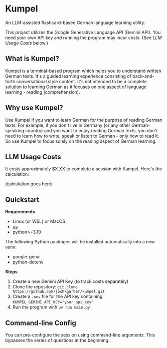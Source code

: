 # Kumpel

An LLM-assisted flashcard-based German language learning utility.

This project utilizes the Google Generative Language API (Gemini API). You need your own API key and running the program may incur costs. (See *LLM Usage Costs* below.)

## What is Kumpel?

Kumpel is a terminal-based program which helps you to understand written German texts. It's a guided learning experience consisting of back-and-forth conversational style content. It's not intended to be a complete solution to learning German as it focuses on one aspect of language learning - reading (comprehension).

## Why use Kumpel?

Use Kumpel if you want to learn German for the purpose of reading German texts. For example, if you don't live in Germany (or any other German-speaking country) and you want to enjoy reading German texts, you don't need to learn how to write, speak or listen to German - only how to read it. So use Kumpel to focus solely on the reading aspect of German learning.

## LLM Usage Costs

It costs approximately $X.XX to complete a session with Kumpel. Here's the calculation:

(calculation goes here)

## Quickstart

**Requirements**

- Linux (or WSL) or MacOS
- [uv](https://docs.astral.sh/uv/)
- python>=3.10

The following Python packages will be installed automatically into a new venv:

- google-genai
- python-dotenv

**Steps**

1. Create a new Gemini API Key (to track costs separately)
2. Clone the repository: `git clone https://github.com/joshkgarber/kumpel.git`
3. Create a `.env` file for the API key containing `KUMPEL_GEMINI_API_KEY="your_api_key"`
4. Run the program with `uv run main.py`

## Command-line Config

You can pre-configure the session using command-line arguments. This bypasses the series of questions at the beginning.
